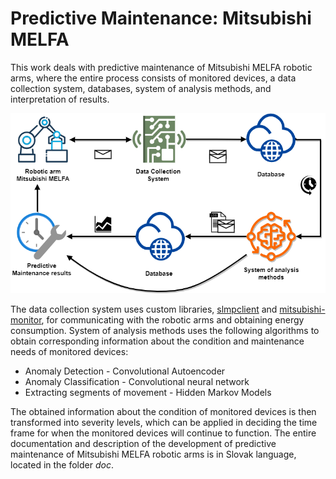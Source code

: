 # Predictive Maintenance: Mitsubishi MELFA

This work deals with predictive maintenance of Mitsubishi MELFA 
robotic arms, where the entire process consists of monitored devices, 
a data collection system, databases, system of analysis methods, and 
interpretation of results.

![Alt text](doc/pm.png)

The data collection system uses custom libraries, [slmpclient](https://pypi.org/project/slmpclient/) and [mitsubishi-monitor](https://pypi.org/project/mitsubishi-monitor/), for communicating with the robotic arms and obtaining energy consumption.
System of analysis methods uses the following algorithms to obtain corresponding information about the condition and maintenance needs of monitored devices:
* Anomaly Detection - Convolutional Autoencoder
* Anomaly Classification - Convolutional neural network
* Extracting segments of movement - Hidden Markov Models


The obtained information about the condition of monitored devices is then transformed into severity levels, which can be applied in deciding the time frame for when the monitored devices will continue to function.
The entire documentation and description of the development of predictive maintenance of Mitsubishi MELFA robotic arms is in Slovak language, located in the folder *doc*.